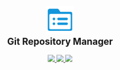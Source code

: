 <h2 align="center">
    <img src="./assets/logo.png" height="64">
    <br>
    Git Repository Manager
</h2>
<p align="center">
    <a href="https://marketplace.visualstudio.com/items?itemName=luhc228.git-repository-manager" alt="Marketplace version">
        <img src="https://img.shields.io/visual-studio-marketplace/v/luhc228.git-repository-manager?color=orange&label=VS%20Code%20Marketplace" />
    </a>
    <a href="https://marketplace.visualstudio.com/items?itemName=luhc228.git-repository-manager" alt="Marketplace Stars">
        <img src="https://img.shields.io/visual-studio-marketplace/stars/luhc228.git-repository-manager" />
    </a>
    <a href="https://marketplace.visualstudio.com/items?itemName=luhc228.git-repository-manager" alt="Marketplace download counts">
        <img src="https://img.shields.io/visual-studio-marketplace/d/luhc228.git-repository-manager?color=blueviolet&label=Downloads" />
    </a>
</p>
